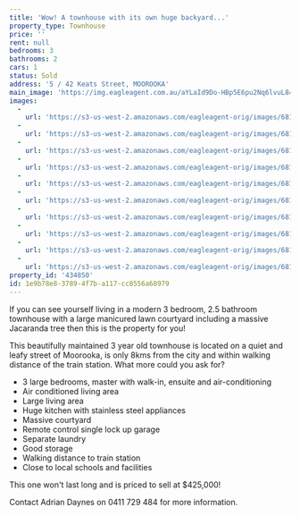 ```yaml
---
title: 'Wow! A townhouse with its own huge backyard...'
property_type: Townhouse
price: ''
rent: null
bedrooms: 3
bathrooms: 2
cars: 1
status: Sold
address: '5 / 42 Keats Street, MOOROOKA'
main_image: 'https://img.eagleagent.com.au/aYLaId9Do-HBp5E6pu2Nq6lvuL8=/1280x854/smart/https://s3-us-west-2.amazonaws.com/eagleagent-orig/images/6818330/104300394-image-M.jpg'
images:
  -
    url: 'https://s3-us-west-2.amazonaws.com/eagleagent-orig/images/6818339/104300394-image-I.jpg'
  -
    url: 'https://s3-us-west-2.amazonaws.com/eagleagent-orig/images/6818338/104300394-image-H.jpg'
  -
    url: 'https://s3-us-west-2.amazonaws.com/eagleagent-orig/images/6818337/104300394-image-G.jpg'
  -
    url: 'https://s3-us-west-2.amazonaws.com/eagleagent-orig/images/6818336/104300394-image-F.jpg'
  -
    url: 'https://s3-us-west-2.amazonaws.com/eagleagent-orig/images/6818335/104300394-image-E.jpg'
  -
    url: 'https://s3-us-west-2.amazonaws.com/eagleagent-orig/images/6818334/104300394-image-D.jpg'
  -
    url: 'https://s3-us-west-2.amazonaws.com/eagleagent-orig/images/6818333/104300394-image-C.jpg'
  -
    url: 'https://s3-us-west-2.amazonaws.com/eagleagent-orig/images/6818332/104300394-image-B.jpg'
  -
    url: 'https://s3-us-west-2.amazonaws.com/eagleagent-orig/images/6818331/104300394-image-A.jpg'
  -
    url: 'https://s3-us-west-2.amazonaws.com/eagleagent-orig/images/6818330/104300394-image-M.jpg'
property_id: '434850'
id: 1e9b78e8-3789-4f7b-a117-cc8556a68979
---
```

If you can see yourself living in a modern 3 bedroom, 2.5 bathroom townhouse with a large manicured lawn courtyard including a massive Jacaranda tree then this is the property for you!

This beautifully maintained 3 year old townhouse is located on a quiet and leafy street of Moorooka, is only 8kms from the city and within walking distance of the train station.  What more could you ask for?

- 3 large bedrooms, master with walk-in, ensuite and air-conditioning
- Air conditioned living area
- Large living area
- Huge kitchen with stainless steel appliances
- Massive courtyard
- Remote control single lock up garage
- Separate laundry
- Good storage
- Walking distance to train station
- Close to local schools and facilities

This one won't last long and is priced to sell at $425,000!

Contact Adrian Daynes on 0411 729 484 for more information.